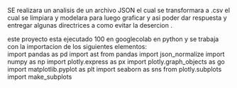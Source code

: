 SE realizara un analisis de un archivo JSON el cual se transformara a .csv el cual se limpiara y modelara para luego graficar y asi poder dar respuesta y entregar algunas directrices a como evitar la desercion .

este proyecto esta ejecutado 100 en googlecolab en python y se trabaja con la importacion de los siguientes elementos:   
import pandas as pd
import ast
from pandas import json_normalize
import numpy as np
import plotly.express as px
import plotly.graph_objects as go
import matplotlib.pyplot as plt
import seaborn as sns
from plotly.subplots import make_subplots
